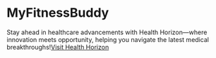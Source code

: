 ﻿# MyFitnessBuddy
 Stay ahead in healthcare advancements with Health Horizon—where innovation meets opportunity, helping you navigate the latest medical breakthroughs!<a href="https://ramandeepsingh329.github.io/Health-Horizon/">Visit Health Horizon
</a>
